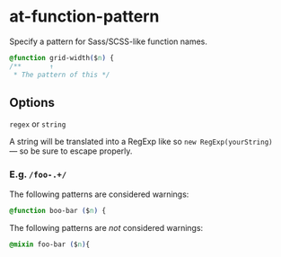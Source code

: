 # at-function-pattern

Specify a pattern for Sass/SCSS-like function names.

```css
@function grid-width($n) {
/**       ↑
 * The pattern of this */
```

## Options

`regex` or `string`

A string will be translated into a RegExp like so `new RegExp(yourString)` — so be sure to escape properly.

### E.g. `/foo-.+/`

The following patterns are considered warnings:

```css
@function boo-bar ($n) {
```

The following patterns are *not* considered warnings:

```css
@mixin foo-bar ($n){
```
